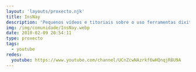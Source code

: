 ```yaml
---
layout: 'layouts/proxecto.njk'
title: InsNay
description: 'Pequenos vídeos e titoriais sobre o uso ferramentas dixitais no ámbito da educación (como empregar o Google e outras ferramentas na rede). Sen moitas pretensións. Só para aprender (coas súas dúas acepcións). '
img: /img/comunidade/InsNay.webp
date: 2010-02-09 20:54:11
type: proxecto
tags:
  - youtube
redes:
  youtube: https://www.youtube.com/channel/UCnZcwNAzrkf6wHQnqjR8U9A
---
```

